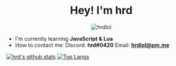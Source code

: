 <h1 align="center">Hey! I'm hrd</h1>

<p align="center"> <img src="https://komarev.com/ghpvc/?username=hrdlol" alt="hrdlol" /> </p>

- I'm currently learning **JavaScript & Lua**
- How to contact me:
    Discord: **hrd#0420**
    Email: **hrdlol@pm.me**

[![hrd's github stats](https://github-readme-stats.vercel.app/api?username=hrdlol&count_private=true&theme=dark)](https://github.com/hrdlol/)
[![Top Langs](https://github-readme-stats.vercel.app/api/top-langs/?username=hrdlol&theme=dark)](https://github.com/hrdlol/)
